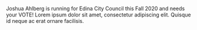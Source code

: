 Joshua Ahlberg is running for Edina City Council this Fall 2020 and needs your VOTE! Lorem ipsum dolor sit amet, consectetur adipiscing elit. Quisque id neque ac erat ornare facilisis.
